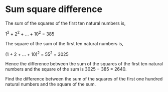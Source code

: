 # Sum square difference
The sum of the squares of the first ten natural numbers is,

1<sup>2</sup> + 2<sup>2</sup> + … + 10<sup>2</sup> = 385

The square of the sum of the first ten natural numbers is,

(1 + 2 + … + 10)<sup>2</sup> = 55<sup>2</sup> = 3025

Hence the difference between the sum of the squares of the first ten natural numbers and the square of the sum is
3025 − 385 = 2640.

Find the difference between the sum of the squares of the first one hundred natural numbers and the square of the sum.
